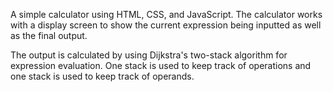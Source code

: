 A simple calculator using HTML, CSS, and JavaScript. The calculator works with a display screen to
show the current expression being inputted as well as the final output.

The output is calculated by using Dijkstra's two-stack algorithm for expression evaluation.
One stack is used to keep track of operations and one stack is used to keep track of operands.
